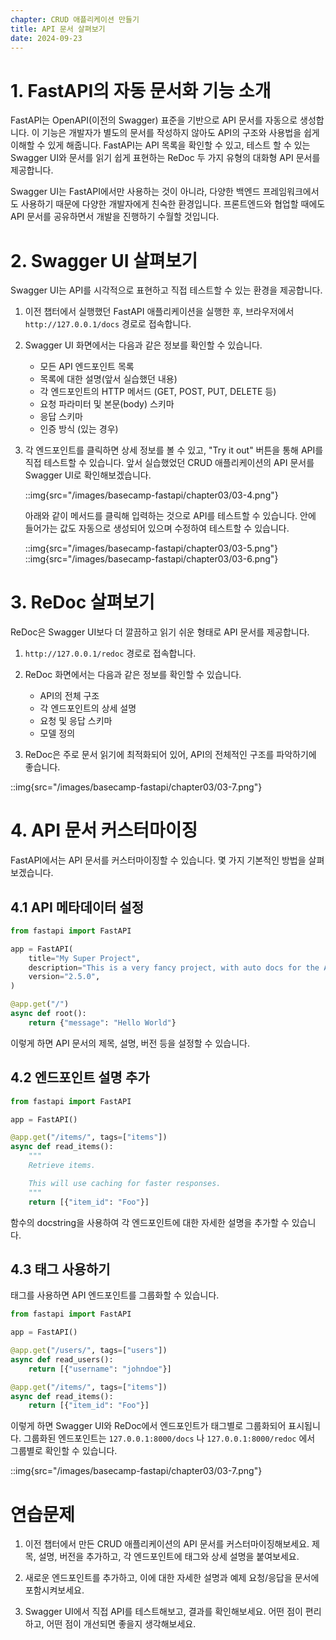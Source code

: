 ```yaml
---
chapter: CRUD 애플리케이션 만들기
title: API 문서 살펴보기
date: 2024-09-23
---
```


# 1. FastAPI의 자동 문서화 기능 소개

FastAPI는 OpenAPI(이전의 Swagger) 표준을 기반으로 API 문서를 자동으로 생성합니다. 이 기능은 개발자가 별도의 문서를 작성하지 않아도 API의 구조와 사용법을 쉽게 이해할 수 있게 해줍니다. FastAPI는 API 목록을 확인할 수 있고, 테스트 할 수 있는 Swagger UI와 문서를 읽기 쉽게 표현하는 ReDoc 두 가지 유형의 대화형 API 문서를 제공합니다.

Swagger UI는 FastAPI에서만 사용하는 것이 아니라, 다양한 백엔드 프레임워크에서도 사용하기 때문에 다양한 개발자에게 친숙한 환경입니다. 프론트엔드와 협업할 때에도 API 문서를 공유하면서 개발을 진행하기 수월할 것입니다.

# 2. Swagger UI 살펴보기

Swagger UI는 API를 시각적으로 표현하고 직접 테스트할 수 있는 환경을 제공합니다.

1. 이전 챕터에서 실행했던 FastAPI 애플리케이션을 실행한 후, 브라우저에서 `http://127.0.0.1/docs` 경로로 접속합니다.

2. Swagger UI 화면에서는 다음과 같은 정보를 확인할 수 있습니다.
   - 모든 API 엔드포인트 목록
   - 목록에 대한 설명(앞서 실습했던 내용)
   - 각 엔드포인트의 HTTP 메서드 (GET, POST, PUT, DELETE 등)
   - 요청 파라미터 및 본문(body) 스키마
   - 응답 스키마
   - 인증 방식 (있는 경우)

3. 각 엔드포인트를 클릭하면 상세 정보를 볼 수 있고, "Try it out" 버튼을 통해 API를 직접 테스트할 수 있습니다. 앞서 실습했었던 CRUD 애플리케이션의 API 문서를 Swagger UI로 확인해보겠습니다.

    ::img{src="/images/basecamp-fastapi/chapter03/03-4.png"}
    
    아래와 같이 메서드를 클릭해 입력하는 것으로 API를 테스트할 수 있습니다. 안에 들어가는 값도 자동으로 생성되어 있으며 수정하여 테스트할 수 있습니다.

    ::img{src="/images/basecamp-fastapi/chapter03/03-5.png"}
    ::img{src="/images/basecamp-fastapi/chapter03/03-6.png"}

# 3. ReDoc 살펴보기

ReDoc은 Swagger UI보다 더 깔끔하고 읽기 쉬운 형태로 API 문서를 제공합니다.

1. `http://127.0.0.1/redoc` 경로로 접속합니다.

2. ReDoc 화면에서는 다음과 같은 정보를 확인할 수 있습니다.
   - API의 전체 구조
   - 각 엔드포인트의 상세 설명
   - 요청 및 응답 스키마
   - 모델 정의

3. ReDoc은 주로 문서 읽기에 최적화되어 있어, API의 전체적인 구조를 파악하기에 좋습니다.

::img{src="/images/basecamp-fastapi/chapter03/03-7.png"}

# 4. API 문서 커스터마이징

FastAPI에서는 API 문서를 커스터마이징할 수 있습니다. 몇 가지 기본적인 방법을 살펴보겠습니다.

## 4.1 API 메타데이터 설정

```python
from fastapi import FastAPI

app = FastAPI(
    title="My Super Project",
    description="This is a very fancy project, with auto docs for the API and everything",
    version="2.5.0",
)

@app.get("/")
async def root():
    return {"message": "Hello World"}
```

이렇게 하면 API 문서의 제목, 설명, 버전 등을 설정할 수 있습니다.

## 4.2 엔드포인트 설명 추가

```python
from fastapi import FastAPI

app = FastAPI()

@app.get("/items/", tags=["items"])
async def read_items():
    """
    Retrieve items.

    This will use caching for faster responses.
    """
    return [{"item_id": "Foo"}]
```

함수의 docstring을 사용하여 각 엔드포인트에 대한 자세한 설명을 추가할 수 있습니다.

## 4.3 태그 사용하기

태그를 사용하면 API 엔드포인트를 그룹화할 수 있습니다.

```python
from fastapi import FastAPI

app = FastAPI()

@app.get("/users/", tags=["users"])
async def read_users():
    return [{"username": "johndoe"}]

@app.get("/items/", tags=["items"])
async def read_items():
    return [{"item_id": "Foo"}]
```

이렇게 하면 Swagger UI와 ReDoc에서 엔드포인트가 태그별로 그룹화되어 표시됩니다. 그룹화된 엔드포인트는 `127.0.0.1:8000/docs` 나 `127.0.0.1:8000/redoc` 에서 그룹별로 확인할 수 있습니다.

::img{src="/images/basecamp-fastapi/chapter03/03-7.png"}

# 연습문제

1. 이전 챕터에서 만든 CRUD 애플리케이션의 API 문서를 커스터마이징해보세요. 제목, 설명, 버전을 추가하고, 각 엔드포인트에 태그와 상세 설명을 붙여보세요.

2. 새로운 엔드포인트를 추가하고, 이에 대한 자세한 설명과 예제 요청/응답을 문서에 포함시켜보세요.

3. Swagger UI에서 직접 API를 테스트해보고, 결과를 확인해보세요. 어떤 점이 편리하고, 어떤 점이 개선되면 좋을지 생각해보세요.
